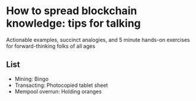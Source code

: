 # How to spread blockchain knowledge: tips for talking

Actionable examples, succinct analogies, and 5 minute hands-on exercises for forward-thinking folks of all ages

## List

* Mining: Bingo
* Transacting: Photocopied tablet sheet
* Mempool overrun: Holding oranges
